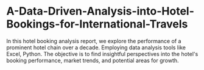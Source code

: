 # A-Data-Driven-Analysis-into-Hotel-Bookings-for-International-Travels
In this hotel booking analysis report, we explore the performance of a prominent hotel chain over a decade. Employing data analysis tools like Excel, Python. The objective is to find insightful perspectives into the hotel's booking performance, market trends, and potential areas for growth.
